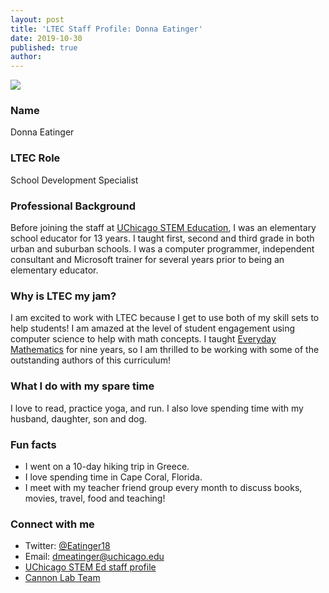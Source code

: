 ```yaml
---
layout: post
title: 'LTEC Staff Profile: Donna Eatinger'
date: 2019-10-30
published: true
author:
---
```


<img src="{{ site.images }}blog/2019-10-30-staff-profile-donna-eatinger.jpg" class="post-main-image-right">

### Name ###

Donna Eatinger

### LTEC Role ###

School Development Specialist

### Professional Background ###

Before joining the staff at [UChicago STEM Education](http://stemed.uchicago.edu), I was an elementary school educator for 13 years. I taught first, second and third grade in both urban and suburban schools. I was a computer programmer, independent consultant and Microsoft trainer for several years prior to being an elementary educator.

<!--excerpt-->

### Why is LTEC my jam? ###

I am excited to work with LTEC because I get to use both of my skill sets to help students! I am amazed at the level of student engagement using computer science to help with math concepts. I taught [Everyday Mathematics](http://everydaymath.uchicago.edu) for nine years, so I am thrilled to be working with some of the outstanding authors of this curriculum!

### What I do with my spare time ###

I love to read, practice yoga, and run. I also love spending time with my husband, daughter, son and dog.

### Fun facts ###
* I went on a 10-day hiking trip in Greece. 
* I love spending time in Cape Coral, Florida.
* I meet with my teacher friend group every month to discuss books, movies, travel, food and teaching!


### Connect with me ###

* Twitter: [@Eatinger18](https://twitter.com/Eatinger18)
* Email: [dmeatinger@uchicago.edu](mailto:dmeatinger@uchicago.edu)
* [UChicago STEM Ed staff profile](http://stemed.uchicago.edu/staff?data-target-rollout-thumb-id=donna-eatinger)
* [Cannon Lab Team](https://www.canonlab.org/team)
